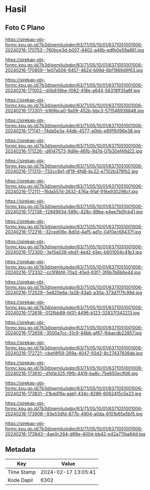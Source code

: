 # Hasil

## Foto C Plano

https://sirekap-obj-formc.kpu.go.id/7b3d/pemilu/pdpr/63/71/05/10/01/6371051001006-20240216-170753--760bce3d-b007-4402-a46b-edfb0e59a861.jpg

https://sirekap-obj-formc.kpu.go.id/7b3d/pemilu/pdpr/63/71/05/10/01/6371051001006-20240216-170859--1e07a506-6457-462d-b99d-6bf1969d9f63.jpg

https://sirekap-obj-formc.kpu.go.id/7b3d/pemilu/pdpr/63/71/05/10/01/6371051001006-20240216-171002--d0b939be-f082-418e-a644-56318ff35a6f.jpg

https://sirekap-obj-formc.kpu.go.id/7b3d/pemilu/pdpr/63/71/05/10/01/6371051001006-20240216-173301--b169bca0-9a59-452b-bbc3-571546938848.jpg

https://sirekap-obj-formc.kpu.go.id/7b3d/pemilu/pdpr/63/71/05/10/01/6371051001006-20240216-171141--74da5e3a-44db-4577-a0bb-e891fb196e38.jpg

https://sirekap-obj-formc.kpu.go.id/7b3d/pemilu/pdpr/63/71/05/10/01/6371051001006-20240216-171226--d6147573-9d9e-46fb-9d7d-07b30ef49d22.jpg

https://sirekap-obj-formc.kpu.go.id/7b3d/pemilu/pdpr/63/71/05/10/01/6371051001006-20240216-171313--732cc6e1-df19-4fd8-bc22-e7102b376fb2.jpg

https://sirekap-obj-formc.kpu.go.id/7b3d/pemilu/pdpr/63/71/05/10/01/6371051001006-20240216-172111--16da557d-2632-476a-91af-916e930296cf.jpg

https://sirekap-obj-formc.kpu.go.id/7b3d/pemilu/pdpr/63/71/05/10/01/6371051001006-20240216-172138--f284993d-589c-428c-89be-e4ee7b0fcb41.jpg

https://sirekap-obj-formc.kpu.go.id/7b3d/pemilu/pdpr/63/71/05/10/01/6371051001006-20240216-172216--32ced09e-8d0d-4af5-ad1c-04f0ec68437f.jpg

https://sirekap-obj-formc.kpu.go.id/7b3d/pemilu/pdpr/63/71/05/10/01/6371051001006-20240216-172300--3e15a026-ebd1-4ed2-b1ec-b601004c41b3.jpg

https://sirekap-obj-formc.kpu.go.id/7b3d/pemilu/pdpr/63/71/05/10/01/6371051001006-20240216-172332--cc5f8bf4-70a2-41ed-93f7-3f6b7b6b6e44.jpg

https://sirekap-obj-formc.kpu.go.id/7b3d/pemilu/pdpr/63/71/05/10/01/6371051001006-20240216-172529--5e820e6a-1a28-43a0-a30a-373d7f7fc99d.jpg

https://sirekap-obj-formc.kpu.go.id/7b3d/pemilu/pdpr/63/71/05/10/01/6371051001006-20240216-172618--012fbb89-fd31-4496-b123-32837f342213.jpg

https://sirekap-obj-formc.kpu.go.id/7b3d/pemilu/pdpr/63/71/05/10/01/6371051001006-20240216-172656--3500a7cc-31c9-44bb-af67-fbbacdb22857.jpg

https://sirekap-obj-formc.kpu.go.id/7b3d/pemilu/pdpr/63/71/05/10/01/6371051001006-20240216-172721--cbef4f59-269a-4047-93d2-8c27437836de.jpg

https://sirekap-obj-formc.kpu.go.id/7b3d/pemilu/pdpr/63/71/05/10/01/6371051001006-20240216-173610--d1d1e325-f9fb-4419-ba8c-75e650ecffd6.jpg

https://sirekap-obj-formc.kpu.go.id/7b3d/pemilu/pdpr/63/71/05/10/01/6371051001006-20240216-173831--21bdd19a-aabf-434c-8286-6062415c5e23.jpg

https://sirekap-obj-formc.kpu.go.id/7b3d/pemilu/pdpr/63/71/05/10/01/6371051001006-20240216-173908--93e53dfd-877b-4904-a0da-6101b65e5b15.jpg

https://sirekap-obj-formc.kpu.go.id/7b3d/pemilu/pdpr/63/71/05/10/01/6371051001006-20240216-173943--4ae0c264-d69e-400d-bb42-e42a711ba84d.jpg


## Metadata

| Key        | Value               |
| ---------- | ------------------- |
| Time Stamp | 2024-02-17 13:05:41 |
| Kode Dapil | 6302                |



